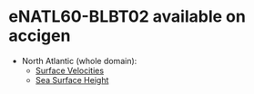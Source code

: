 # eNATL60-BLBT02 available on accigen


  - North Atlantic (whole domain):
    - [Surface Velocities](../items/eNATL60-BLBT02-SSU-SSV.md)
    - [Sea Surface Height](../items/eNATL60-BLBT02-SSH.md)                                    
